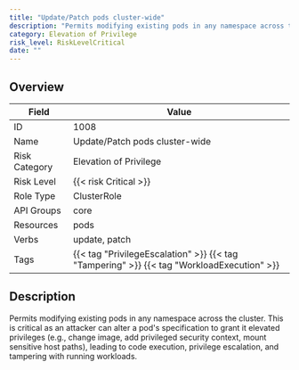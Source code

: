 ```yaml
---
title: "Update/Patch pods cluster-wide"
description: "Permits modifying existing pods in any namespace across the cluster. This is critical as an attacker can alter a pod's specification to grant it elevated privileges (e.g., change image, add privileged security context, mount sensitive host paths), leading to code execution, privilege escalation, and tampering with running workloads."
category: Elevation of Privilege
risk_level: RiskLevelCritical
date: ""
---
```


## Overview

| Field         | Value                                                                                     |
| ------------- | ----------------------------------------------------------------------------------------- |
| ID            | 1008                                                                                      |
| Name          | Update/Patch pods cluster-wide                                                            |
| Risk Category | Elevation of Privilege                                                                    |
| Risk Level    | {{< risk Critical >}}                                                                     |
| Role Type     | ClusterRole                                                                               |
| API Groups    | core                                                                                      |
| Resources     | pods                                                                                      |
| Verbs         | update, patch                                                                             |
| Tags          | {{< tag "PrivilegeEscalation" >}} {{< tag "Tampering" >}} {{< tag "WorkloadExecution" >}} |

## Description

Permits modifying existing pods in any namespace across the cluster. This is critical as an attacker can alter a pod's specification to grant it elevated privileges (e.g., change image, add privileged security context, mount sensitive host paths), leading to code execution, privilege escalation, and tampering with running workloads.
